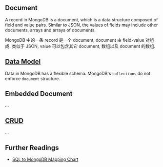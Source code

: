 Document
---
A record in MongoDB is a document, which is a data structure composed of field and value pairs. Similar to JSON, the values of fields may include other documents, arrays and arrays of documents.

MongoDB 中的一条 record 是一个 document, document 由 field-value 对组成. 类似于 JSON, value 可以包含其它 document, 数组以及 document 的数组.


## [Data Model](https://docs.mongodb.com/manual/core/data-modeling-introduction/)

Data in MongoDB has a flexible schema. MongoDB's `collections` do not enforce `document` structure.


## Embedded Document
...


## [CRUD](https://docs.mongodb.com/manual/crud/)

...


## Further Readings

* [SQL to MongoDB Mapping Chart](https://docs.mongodb.com/manual/reference/sql-comparison/)
